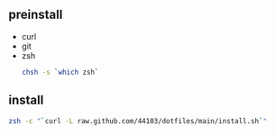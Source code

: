 
## preinstall
- curl
- git
- zsh
  ```sh
  chsh -s `which zsh`
  ```

## install
```sh
zsh -c "`curl -L raw.github.com/44103/dotfiles/main/install.sh`"
```
